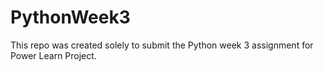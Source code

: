 # PythonWeek3
This repo was created solely to submit the Python week 3 assignment for Power Learn Project.
